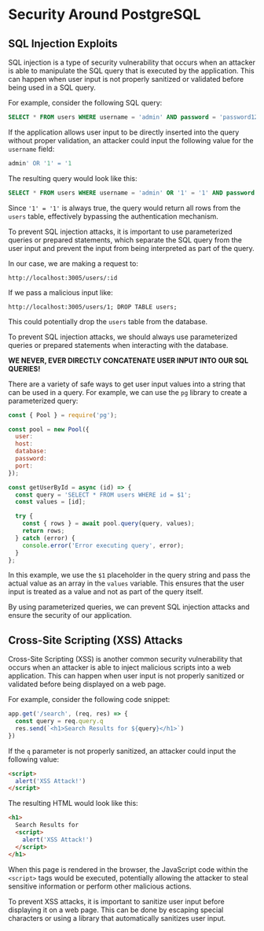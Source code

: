 # Security Around PostgreSQL

## SQL Injection Exploits

SQL injection is a type of security vulnerability that occurs when an attacker is able to manipulate the SQL query that is executed by the application. This can happen when user input is not properly sanitized or validated before being used in a SQL query.

For example, consider the following SQL query:

```sql
SELECT * FROM users WHERE username = 'admin' AND password = 'password123'
```

If the application allows user input to be directly inserted into the query without proper validation, an attacker could input the following value for the `username` field:

```sql
admin' OR '1' = '1
```

The resulting query would look like this:

```sql
SELECT * FROM users WHERE username = 'admin' OR '1' = '1' AND password = 'password123'
```

Since `'1' = '1'` is always true, the query would return all rows from the `users` table, effectively bypassing the authentication mechanism.

To prevent SQL injection attacks, it is important to use parameterized queries or prepared statements, which separate the SQL query from the user input and prevent the input from being interpreted as part of the query.

In our case, we are making a request to:

```plaintext
http://localhost:3005/users/:id
```

If we pass a malicious input like:

```plaintext
http://localhost:3005/users/1; DROP TABLE users;
```

This could potentially drop the `users` table from the database.

To prevent SQL injection attacks, we should always use parameterized queries or prepared statements when interacting with the database.

**WE NEVER, EVER DIRECTLY CONCATENATE USER INPUT INTO OUR SQL QUERIES!**

There are a variety of safe ways to get user input values into a string that can be used in a query. For example, we can use the `pg` library to create a parameterized query:

```javascript
const { Pool } = require('pg');

const pool = new Pool({
  user:
  host:
  database:
  password:
  port:
});

const getUserById = async (id) => {
  const query = 'SELECT * FROM users WHERE id = $1';
  const values = [id];

  try {
    const { rows } = await pool.query(query, values);
    return rows;
  } catch (error) {
    console.error('Error executing query', error);
  }
};
```

In this example, we use the `$1` placeholder in the query string and pass the actual value as an array in the `values` variable. This ensures that the user input is treated as a value and not as part of the query itself.

By using parameterized queries, we can prevent SQL injection attacks and ensure the security of our application.

## Cross-Site Scripting (XSS) Attacks

Cross-Site Scripting (XSS) is another common security vulnerability that occurs when an attacker is able to inject malicious scripts into a web application. This can happen when user input is not properly sanitized or validated before being displayed on a web page.

For example, consider the following code snippet:

```javascript
app.get('/search', (req, res) => {
  const query = req.query.q
  res.send(`<h1>Search Results for ${query}</h1>`)
})
```

If the `q` parameter is not properly sanitized, an attacker could input the following value:

```html
<script>
  alert('XSS Attack!')
</script>
```

The resulting HTML would look like this:

```html
<h1>
  Search Results for
  <script>
    alert('XSS Attack!')
  </script>
</h1>
```

When this page is rendered in the browser, the JavaScript code within the `<script>` tags would be executed, potentially allowing the attacker to steal sensitive information or perform other malicious actions.

To prevent XSS attacks, it is important to sanitize user input before displaying it on a web page. This can be done by escaping special characters or using a library that automatically sanitizes user input.
